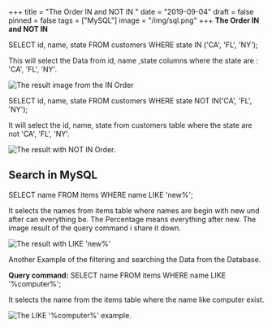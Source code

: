 +++
title = "The Order IN and NOT IN "
date = "2019-09-04"
draft = false
pinned = false
tags = ["MySQL"]
image = "/img/sql.png"
+++
**The Order IN and NOT IN** 

SELECT id, name, state FROM customers WHERE state IN ('CA', 'FL', 'NY');

This will select the Data from id, name ,state columns where the state are : 'CA', 'FL', 'NY'.

![The result image from the IN Order](/img/screen-shot-2019-09-04-at-14.42.00.png)

SELECT id, name, state FROM customers WHERE state NOT IN('CA', 'FL', 'NY');

It will select the id, name, state from customers table where the state are not 'CA', 'FL', 'NY'.

![The result with NOT IN Order.](/img/screen-shot-2019-09-04-at-14.42.57.png)

## Search in MySQL

SELECT name FROM items WHERE name LIKE 'new%';

It selects the names from items table where names are begin with new und after can everything be. The Percentage means everything after new. The image result of the query command i share it down.

![The result with LIKE 'new%'](/img/screen-shot-2019-09-04-at-18.19.23.png)

Another Example of the filtering and searching the Data from the Database.

**Query command:** SELECT name FROM items WHERE name LIKE '%computer%';

It selects the name from the items table where the name like computer exist.

![The LIKE '%computer%' example.](/img/screen-shot-2019-09-05-at-03.22.16.png)
